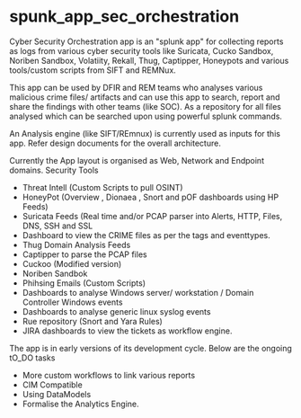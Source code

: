 # spunk_app_sec_orchestration
Cyber Security Orchestration app is an "splunk app" for collecting reports as logs from various cyber security tools like Suricata, Cucko Sandbox, Noriben Sandbox, Volatiity, Rekall, Thug, Captipper, Honeypots and various tools/custom scripts from SIFT and REMNux. 

This app can be used by DFIR and REM teams who analyses various malicious crime files/ artifacts and can use this app to search, report and share the findings with other teams (like SOC). As a repository for all files analysed which can be searched upon using powerful splunk commands. 

An Analysis engine (like SIFT/REmnux) is currently used as inputs for this app. Refer design documents for the overall architecture. 

Currently the App layout is organised as Web, Network and Endpoint domains. 
Security Tools
  * Threat Intell (Custom Scripts to pull OSINT)
  * HoneyPot (Overview , Dionaea , Snort and pOF dashboards using HP Feeds)
  * Suricata Feeds (Real time and/or PCAP parser into Alerts, HTTP, Files, DNS, SSH and SSL
  * Dashboard to view the CRIME files as per the tags and eventtypes. 
  * Thug Domain Analysis Feeds
  * Captipper to parse the PCAP files
  * Cuckoo (Modified version)
  * Noriben Sandbok 
  * Phihsing Emails (Custom Scripts)
  * Dashboards to analyse Windows server/ workstation / Domain Controller Windows events
  * Dashboards to analyse generic linux syslog events
  * Rue repository (Snort and Yara Rules)
  * JIRA dashboards to view the tickets as workflow engine.
  
The app is in early versions of its development cycle. Below are the ongoing tO_DO tasks

  * More custom workflows to link various reports
  * CIM Compatible
  * Using DataModels
  * Formalise the Analytics Engine. 
